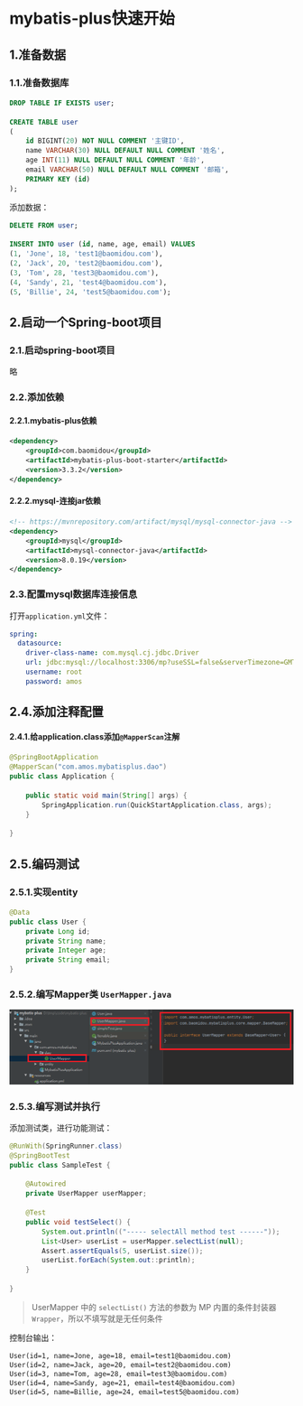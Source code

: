 # mybatis-plus快速开始

## 1.准备数据

### 1.1.准备数据库

```sql
DROP TABLE IF EXISTS user;

CREATE TABLE user
(
	id BIGINT(20) NOT NULL COMMENT '主键ID',
	name VARCHAR(30) NULL DEFAULT NULL COMMENT '姓名',
	age INT(11) NULL DEFAULT NULL COMMENT '年龄',
	email VARCHAR(50) NULL DEFAULT NULL COMMENT '邮箱',
	PRIMARY KEY (id)
);
```

添加数据：

```sql
DELETE FROM user;

INSERT INTO user (id, name, age, email) VALUES
(1, 'Jone', 18, 'test1@baomidou.com'),
(2, 'Jack', 20, 'test2@baomidou.com'),
(3, 'Tom', 28, 'test3@baomidou.com'),
(4, 'Sandy', 21, 'test4@baomidou.com'),
(5, 'Billie', 24, 'test5@baomidou.com');
```



## 2.启动一个Spring-boot项目

### 2.1.启动spring-boot项目

略



### 2.2.添加依赖

#### 2.2.1.mybatis-plus依赖

```xml
<dependency>
    <groupId>com.baomidou</groupId>
    <artifactId>mybatis-plus-boot-starter</artifactId>
    <version>3.3.2</version>
</dependency>
```



#### 2.2.2.mysql-连接jar依赖

```xml
<!-- https://mvnrepository.com/artifact/mysql/mysql-connector-java -->
<dependency>
    <groupId>mysql</groupId>
    <artifactId>mysql-connector-java</artifactId>
    <version>8.0.19</version>
</dependency>
```



### 2.3.配置mysql数据库连接信息

打开``application.yml``文件：

```yml
spring:
  datasource:
    driver-class-name: com.mysql.cj.jdbc.Driver
    url: jdbc:mysql://localhost:3306/mp?useSSL=false&serverTimezone=GMT%2B8
    username: root
    password: amos
```



## 2.4.添加注释配置

#### 2.4.1.给application.class添加``@MapperScan``注解

```java
@SpringBootApplication
@MapperScan("com.amos.mybatisplus.dao")
public class Application {

    public static void main(String[] args) {
        SpringApplication.run(QuickStartApplication.class, args);
    }

}
```



## 2.5.编码测试

### 2.5.1.实现entity

```java
@Data
public class User {
    private Long id;
    private String name;
    private Integer age;
    private String email;
}
```



### 2.5.2.编写Mapper类 `UserMapper.java`

![fail](img/1.1.png)



### 2.5.3.编写测试并执行

添加测试类，进行功能测试：

```java
@RunWith(SpringRunner.class)
@SpringBootTest
public class SampleTest {

    @Autowired
    private UserMapper userMapper;

    @Test
    public void testSelect() {
        System.out.println(("----- selectAll method test ------"));
        List<User> userList = userMapper.selectList(null);
        Assert.assertEquals(5, userList.size());
        userList.forEach(System.out::println);
    }

}
```

> UserMapper 中的 `selectList()` 方法的参数为 MP 内置的条件封装器 `Wrapper`，所以不填写就是无任何条件

控制台输出：

```text
User(id=1, name=Jone, age=18, email=test1@baomidou.com)
User(id=2, name=Jack, age=20, email=test2@baomidou.com)
User(id=3, name=Tom, age=28, email=test3@baomidou.com)
User(id=4, name=Sandy, age=21, email=test4@baomidou.com)
User(id=5, name=Billie, age=24, email=test5@baomidou.com)
```